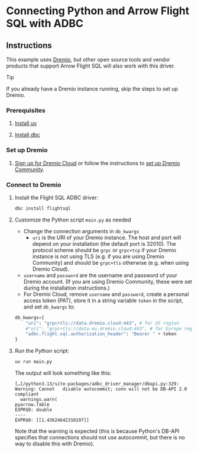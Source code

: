 # Connecting Python and Arrow Flight SQL with ADBC

## Instructions

This example uses [Dremio](https://www.dremio.com/), but other open source tools and vendor products that support Arrow Flight SQL will also work with this driver.

> [!TIP]
> If you already have a Dremio instance running, skip the steps to set up Dremio.

### Prerequisites

1. [Install uv](https://docs.astral.sh/uv/getting-started/installation/)

1. [Install dbc](https://docs.columnar.tech/dbc/getting_started/installation/)

### Set up Dremio

1. [Sign up for Dremio Cloud](https://www.dremio.com/) or follow the instructions to [set up Dremio Community](https://docs.dremio.com/current/get-started/docker/).

### Connect to Dremio

1. Install the Flight SQL ADBC driver:

   ```sh
   dbc install flightsql
   ```

1. Customize the Python script `main.py` as needed
   - Change the connection arguments in `db_kwargs`
     - `uri` is the URI of your Dremio instance. The host and port will depend on your installation (the default port is 32010). The protocol scheme should be `grpc` or `grpc+tcp` if your Dremio instance is not using TLS (e.g. if you are using Dremio Community) and should be `grpc+tls` otherwise (e.g. when using Dremio Cloud).
   - `username` and `password` are the username and password of your Dremio account.
     (If you are using Dremio Community, these were set during the installation instructions.)
   - For Dremio Cloud, remove `username` and `password`, create a personal access token (PAT), store it in a string variable `token` in the script, and set `db_kwargs` to:

    ```python
    db_kwargs={
        "uri": "grpc+tls://data.dremio.cloud:443", # for US region
        #"uri": "grpc+tls://data.eu.dremio.cloud:443", # for Europe region
        "adbc.flight.sql.authorization_header": "Bearer " + token
    }
    ```

1. Run the Python script:

   ```sh
   uv run main.py
   ```

   The output will look something like this:

   ```
   […]/python3.13/site-packages/adbc_driver_manager/dbapi.py:329: Warning: Cannot   disable autocommit; conn will not be DB-API 2.0 compliant
     warnings.warn(
   pyarrow.Table
   EXPR$0: double
   ----
   EXPR$0: [[1.43624642310197]]
   ```

   Note that the warning is expected (this is because Python's DB-API specifies that connections should not use autocommit, but there is no way to disable this with Dremio).
